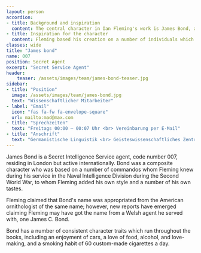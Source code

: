 ```yaml
---
layout: person
accordion:
- title: Background and inspiration
  content: The central character in Ian Fleming's work is James Bond, an intelligence officer in the "Secret Service". Bond is also known by the code number 007 and, like Fleming, was portrayed as a Commander in the Royal Naval Volunteer Reserve and World War II veteran.
- title: Inspiration for the character
  content: Fleming based his creation on a number of individuals which he came across during his time in the Naval Intelligence Division during the Second World War, admitting that Bond "was a compound of all the secret agents and commando types I met during the war".[12] Among those types were his brother, Peter, whom Fleming worshipped[12] and who had been involved in behind the lines operations in Norway and Greece during the war.
classes: wide
title: "James bond"
name: 007
position: Secret Agent
excerpt: "Secret Service Agent"
header:
    teaser: /assets/images/team/james-bond-teaser.jpg
sidebar:
- title: "Position"
  image: /assets/images/team/james-bond.jpg
  text: "Wissenschaftlicher Mitarbeiter"
- label: "Email"
  icon: "fas fa-fw fa-envelope-square"
  url: mailto:mad@max.com
- title: "Sprechzeiten"
  text: "Freitags 00:00 – 00:07 Uhr <br> Vereinbarung per E-Mail"
- title: "Anschrift"
  text: "Germanistische Linguistik <br> Geisteswissenschaftliches Zentrum <br> Beethovenstraße 15, Raum 1412 <br> 04107 Leipzig"
---
```


James Bond is a Secret Intelligence Service agent, code number 007, residing in London but active internationally.
Bond was a composite character who was based on a number of commandos whom Fleming knew during his service in the Naval Intelligence Division
during the Second World War, to whom Fleming added his own style and a number of his own tastes.

Fleming claimed that Bond's name was appropriated from the American ornithologist of the same name; however, new reports have emerged claiming
Fleming may have got the name from a Welsh agent he served with, one James C. Bond.

Bond has a number of consistent character traits which run throughout the books, including an enjoyment of cars, a love of food,
alcohol, and love-making, and a smoking habit of 60 custom-made cigarettes a day.